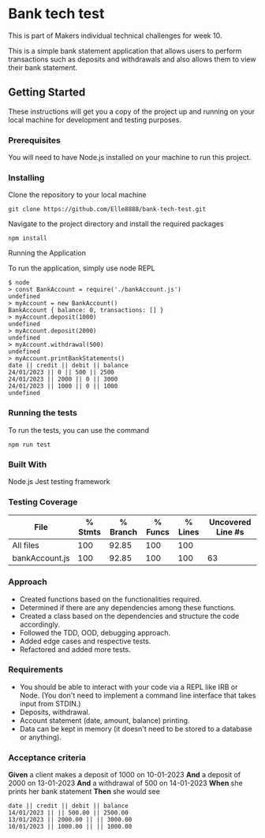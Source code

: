# Bank tech test

This is part of Makers individual technical challenges for week 10.

This is a simple bank statement application that allows users to perform transactions such as deposits and withdrawals and also allows them to view their bank statement.

## Getting Started

These instructions will get you a copy of the project up and running on your local machine for development and testing purposes.

### Prerequisites

You will need to have Node.js installed on your machine to run this project.

### Installing
Clone the repository to your local machine

```git clone https://github.com/Elle8888/bank-tech-test.git```

Navigate to the project directory and install the required packages

```
npm install
```
Running the Application


To run the application, simply use node REPL

```
$ node
> const BankAccount = require('./bankAccount.js')
undefined
> myAccount = new BankAccount()
BankAccount { balance: 0, transactions: [] }
> myAccount.deposit(1000)
undefined
> myAccount.deposit(2000)
undefined
> myAccount.withdrawal(500)
undefined
> myAccount.printBankStatements()
date || credit || debit || balance
24/01/2023 || 0 || 500 || 2500
24/01/2023 || 2000 || 0 || 3000
24/01/2023 || 1000 || 0 || 1000
undefined
```
### Running the tests
To run the tests, you can use the command
```
npm run test
```
### Built With

Node.js
Jest testing framework

### Testing Coverage

File            | % Stmts | % Branch | % Funcs | % Lines | Uncovered Line #s
----------------|---------|----------|---------|---------|-------------------
All files       |     100 |    92.85 |     100 |     100 |
 bankAccount.js |     100 |    92.85 |     100 |     100 | 63


### Approach

* Created functions based on the functionalities required.
* Determined if there are any dependencies among these functions.
* Created a class based on the dependencies and structure the code accordingly.
* Followed the TDD, OOD, debugging approach.
* Added edge cases and respective tests.
* Refactored and added more tests.
### Requirements

* You should be able to interact with your code via a REPL like IRB or Node.  (You don't need to implement a command line interface that takes input from STDIN.)
* Deposits, withdrawal.
* Account statement (date, amount, balance) printing.
* Data can be kept in memory (it doesn't need to be stored to a database or anything).
### Acceptance criteria

**Given** a client makes a deposit of 1000 on 10-01-2023
**And** a deposit of 2000 on 13-01-2023
**And** a withdrawal of 500 on 14-01-2023
**When** she prints her bank statement
**Then** she would see

```
date || credit || debit || balance
14/01/2023 || || 500.00 || 2500.00
13/01/2023 || 2000.00 || || 3000.00
10/01/2023 || 1000.00 || || 1000.00
```